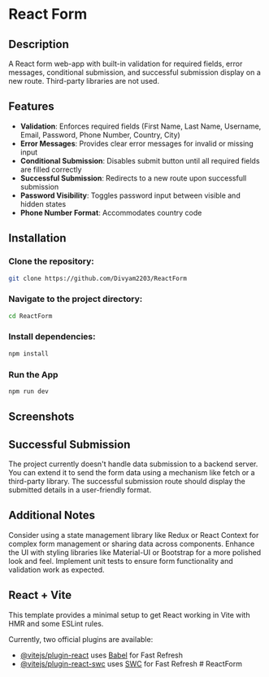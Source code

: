 # React Form

## Description

A React form web-app with built-in validation for required fields, error messages, conditional submission, and successful submission display on a new route. Third-party libraries are not used.

## Features

- **Validation**: Enforces required fields (First Name, Last Name, Username, Email, Password, Phone Number, Country, City)
- **Error Messages**: Provides clear error messages for invalid or missing input
- **Conditional Submission**: Disables submit button until all required fields are filled correctly
- **Successful Submission**: Redirects to a new route upon successfull submission
- **Password Visibility**: Toggles password input between visible and hidden states
- **Phone Number Format**: Accommodates country code 

## Installation

### Clone the repository:
```Bash
git clone https://github.com/Divyam2203/ReactForm
```

### Navigate to the project directory:
```Bash
cd ReactForm
```

### Install dependencies:
```Bash
npm install
```
### Run the App
```Bash
npm run dev
```
## Screenshots



## Successful Submission

The project currently doesn't handle data submission to a backend server. You can extend it to send the form data using a mechanism like fetch or a third-party library. The successful submission route should display the submitted details in a user-friendly format.

## Additional Notes

Consider using a state management library like Redux or React Context for complex form management or sharing data across components.
Enhance the UI with styling libraries like Material-UI or Bootstrap for a more polished look and feel.
Implement unit tests to ensure form functionality and validation work as expected.




## React + Vite

This template provides a minimal setup to get React working in Vite with HMR and some ESLint rules.

Currently, two official plugins are available:

- [@vitejs/plugin-react](https://github.com/vitejs/vite-plugin-react/blob/main/packages/plugin-react/README.md) uses [Babel](https://babeljs.io/) for Fast Refresh
- [@vitejs/plugin-react-swc](https://github.com/vitejs/vite-plugin-react-swc) uses [SWC](https://swc.rs/) for Fast Refresh
#   R e a c t F o r m 
 
 
